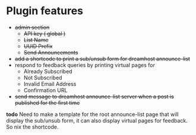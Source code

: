 # Plugin features

* <del>admin section</del>
    * <del>API key ( global )</del>
    * <del>List Name</del>
    * <del>UUID Prefix</del>
    * <del>Send Announcements</del>
* <del>add a shortcode to print a sub/unsub form for dreamhost announce-list</del>
* respond to feedback queries by printing virtual pages for
    * Already Subscribed
    * Not Subscribed
    * Invalid Email Address
    * Confirmation URL
* <del>send message to dreamhost announce-list server when a post is published for the first time</del>

**todo**
Need to make a template for the root announce-list page that will display the sub/unsub form, it can also display virtual pages for feedback. So nix the shortcode.